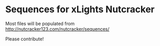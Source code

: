 
# Sequences for xLights Nutcracker

Most files will be populated from http://nutcracker123.com/nutcracker/sequences/

Please contribute!
